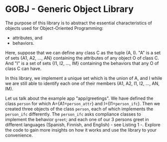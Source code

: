 # GOBJ - Generic Object Library

The purpose of this library is to abstract the essential characteristics of objects used for Object-Oriented Programming:

- attributes, and
- behaviors.

Here, suppose that we can define any class C as the tuple (A, I). "A" is a set of sets {A1, A2, ..., AN} containing the attributes of any object O of class C. And "I" is a set of sets {I1, I2, ..., IM} containing the behaviors that any O of class C can have.

In this library, we implement a unique set which is the union of A, and I while we are still able to identify each one of their members (A1, A2, I1, I2, ..., AN, IM).

Let us talk about the example app "app/greetings". We have defined the class `person` for which A={A1=`person_attr`} and I={I1=`person_ifc`}. Then we created three objects of the class `person`, each of which implements the `person_ifc` differently. The `person_ifc` asks compliance classes to implement the behavior `greet`; and each one of our 3 persons greet in different languages (Spanish, Finnish, and English) - see Listing 1 -. Explore the code to gain more insights on how it works and use the library to your convenience.
